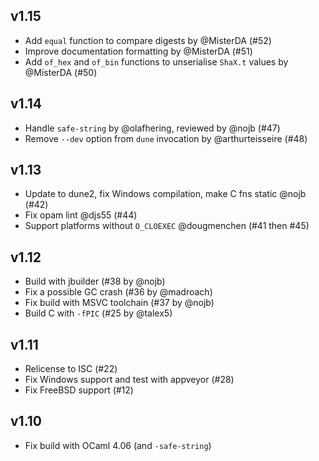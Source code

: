 ## v1.15

- Add `equal` function to compare digests by @MisterDA (#52)
- Improve documentation formatting by @MisterDA (#51)
- Add `of_hex` and `of_bin` functions to unserialise `ShaX.t` values by @MisterDA (#50)

## v1.14

- Handle `safe-string` by @olafhering, reviewed by @nojb (#47)
- Remove `--dev` option from `dune` invocation by @arthurteisseire (#48)

## v1.13

- Update to dune2, fix Windows compilation, make C fns static @nojb (#42)
- Fix opam lint @djs55 (#44)
- Support platforms without `O_CLOEXEC` @dougmenchen (#41 then #45)

## v1.12

- Build with jbuilder (#38 by @nojb)
- Fix a possible GC crash (#36 by @madroach)
- Fix build with MSVC toolchain (#37 by @nojb)
- Build C with `-fPIC` (#25 by @talex5)

## v1.11

- Relicense to ISC (#22)
- Fix Windows support and test with appveyor (#28)
- Fix FreeBSD support (#12)

## v1.10

- Fix build with OCaml 4.06 (and `-safe-string`)

